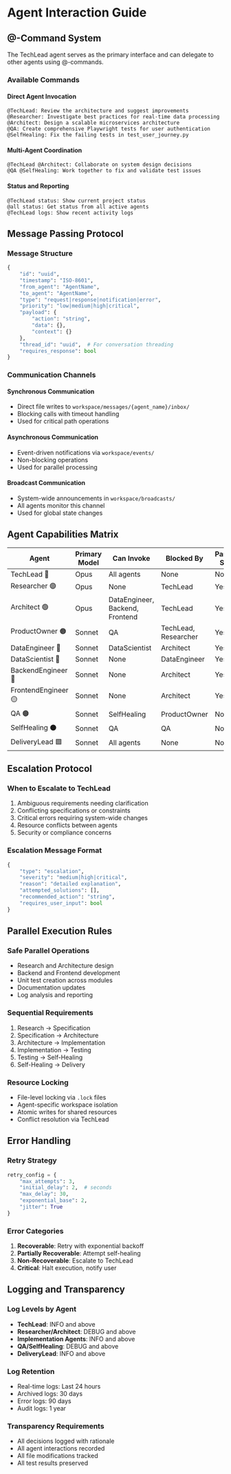 # Agent Interaction Guide

## @-Command System

The TechLead agent serves as the primary interface and can delegate to other agents using @-commands.

### Available Commands

#### Direct Agent Invocation
```
@TechLead: Review the architecture and suggest improvements
@Researcher: Investigate best practices for real-time data processing
@Architect: Design a scalable microservices architecture
@QA: Create comprehensive Playwright tests for user authentication
@SelfHealing: Fix the failing tests in test_user_journey.py
```

#### Multi-Agent Coordination
```
@TechLead @Architect: Collaborate on system design decisions
@QA @SelfHealing: Work together to fix and validate test issues
```

#### Status and Reporting
```
@TechLead status: Show current project status
@all status: Get status from all active agents
@TechLead logs: Show recent activity logs
```

## Message Passing Protocol

### Message Structure
```python
{
    "id": "uuid",
    "timestamp": "ISO-8601",
    "from_agent": "AgentName",
    "to_agent": "AgentName",
    "type": "request|response|notification|error",
    "priority": "low|medium|high|critical",
    "payload": {
        "action": "string",
        "data": {},
        "context": {}
    },
    "thread_id": "uuid",  # For conversation threading
    "requires_response": bool
}
```

### Communication Channels

#### Synchronous Communication
- Direct file writes to `workspace/messages/{agent_name}/inbox/`
- Blocking calls with timeout handling
- Used for critical path operations

#### Asynchronous Communication
- Event-driven notifications via `workspace/events/`
- Non-blocking operations
- Used for parallel processing

#### Broadcast Communication
- System-wide announcements in `workspace/broadcasts/`
- All agents monitor this channel
- Used for global state changes

## Agent Capabilities Matrix

| Agent | Primary Model | Can Invoke | Blocked By | Parallel Safe |
|-------|--------------|------------|------------|---------------|
| TechLead 🔵 | Opus | All agents | None | No |
| Researcher 🟣 | Opus | None | TechLead | Yes |
| Architect 🟢 | Opus | DataEngineer, Backend, Frontend | TechLead | Yes |
| ProductOwner 🟠 | Sonnet | QA | TechLead, Researcher | Yes |
| DataEngineer 🧱 | Sonnet | DataScientist | Architect | Yes |
| DataScientist 🔬 | Sonnet | None | DataEngineer | Yes |
| BackendEngineer 🔴 | Sonnet | None | Architect | Yes |
| FrontendEngineer 🟡 | Sonnet | None | Architect | Yes |
| QA 🟤 | Sonnet | SelfHealing | ProductOwner | No |
| SelfHealing ⚫ | Sonnet | QA | QA | No |
| DeliveryLead 🟩 | Sonnet | All agents | None | No |

## Escalation Protocol

### When to Escalate to TechLead
1. Ambiguous requirements needing clarification
2. Conflicting specifications or constraints
3. Critical errors requiring system-wide changes
4. Resource conflicts between agents
5. Security or compliance concerns

### Escalation Message Format
```python
{
    "type": "escalation",
    "severity": "medium|high|critical",
    "reason": "detailed explanation",
    "attempted_solutions": [],
    "recommended_action": "string",
    "requires_user_input": bool
}
```

## Parallel Execution Rules

### Safe Parallel Operations
- Research and Architecture design
- Backend and Frontend development
- Unit test creation across modules
- Documentation updates
- Log analysis and reporting

### Sequential Requirements
1. Research → Specification
2. Specification → Architecture
3. Architecture → Implementation
4. Implementation → Testing
5. Testing → Self-Healing
6. Self-Healing → Delivery

### Resource Locking
- File-level locking via `.lock` files
- Agent-specific workspace isolation
- Atomic writes for shared resources
- Conflict resolution via TechLead

## Error Handling

### Retry Strategy
```python
retry_config = {
    "max_attempts": 3,
    "initial_delay": 2,  # seconds
    "max_delay": 30,
    "exponential_base": 2,
    "jitter": True
}
```

### Error Categories
1. **Recoverable**: Retry with exponential backoff
2. **Partially Recoverable**: Attempt self-healing
3. **Non-Recoverable**: Escalate to TechLead
4. **Critical**: Halt execution, notify user

## Logging and Transparency

### Log Levels by Agent
- **TechLead**: INFO and above
- **Researcher/Architect**: DEBUG and above
- **Implementation Agents**: INFO and above
- **QA/SelfHealing**: DEBUG and above
- **DeliveryLead**: INFO and above

### Log Retention
- Real-time logs: Last 24 hours
- Archived logs: 30 days
- Error logs: 90 days
- Audit logs: 1 year

### Transparency Requirements
- All decisions logged with rationale
- All agent interactions recorded
- All file modifications tracked
- All test results preserved